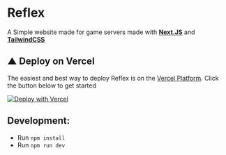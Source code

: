 # Reflex

A Simple website made for game servers made with **[Next.JS](https://nextjs.org/)** and **[TailwindCSS](https://tailwindcss.com/)**

## ▲ Deploy on Vercel
The easiest and best way to deploy Reflex is on the [Vercel Platform](https://vercel.com). Click the button below to get started

[![Deploy with Vercel](https://vercel.com/button)](https://vercel.com/new/clone?repository-url=https%3A%2F%2Fgithub.com%2FLythium4848%2Freflex-site&env=STEAM_API_KEY&project-name=reflex&repo-name=reflex)

## Development:
* Run `npm install`
* Run `npm run dev`
